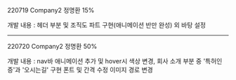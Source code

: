 220719 Company2 정명환 15%

개발 내용 : 헤더 부분 및 조직도 파트 구현(애니메이션 반만 완성) 외 바탕 설정

-------------------------------------------------------------------------------

220720 Company2 정명환 50%

개발 내용 : nav바 애니메이션 추가 및 hover시 색상 변경, 회사 소개 부분 중 '특허인증'과 '오시는길' 구현
폰트 및 간격 수정
이미지 경로 변경
